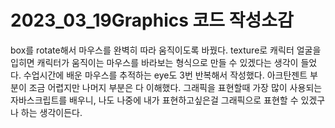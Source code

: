 # 2023_03_19Graphics 코드 작성소감

box를 rotate해서 마우스를 완벽히 따라 움직이도록 바꿨다.
texture로 캐릭터 얼굴을 입히면 캐릭터가 움직이는 마우스를 바라보는 형식으로 만들 수 있겠다는 생각이 들었다.
수업시간에 배운 마우스를 추적하는 eye도 3번 반복해서 작성했다.
아크탄젠트 부분이 조금 어렵지만 나머지 부분은 다 이해했다.
그래픽을 표현할때 가장 많이 사용되는 자바스크립트를 배우니, 나도 나중에 내가 표현하고싶은걸 그래픽으로 표현할 수 있겠구나 하는 생각이든다.
